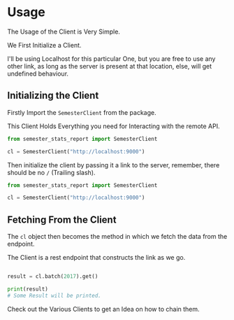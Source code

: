 # Usage

The Usage of the Client is Very Simple.

We First Initialize a Client.

I'll be using Localhost for this particular One, but you are free to use any other link,
as long as the server is present at that location, else, will get undefined behaviour.

## Initializing the Client

Firstly Import the `SemesterClient` from the package.

This Client Holds Everything you need for Interacting with the remote API.

```python hl_lines="1"
from semester_stats_report import SemesterClient

cl = SemesterClient("http://localhost:9000")
```

Then initialize the client by passing it a link to the server, remember, there should be no `/` (Trailing slash).

```python hl_lines="3"
from semester_stats_report import SemesterClient

cl = SemesterClient("http://localhost:9000")
```

## Fetching From the Client

The `cl` object then becomes the method in which we fetch the data from the endpoint.

The Client is a rest endpoint that constructs the link as we go.

```py

result = cl.batch(2017).get()

print(result)
# Some Result will be printed.
```

Check out the Various Clients to get an Idea on how to chain them.
